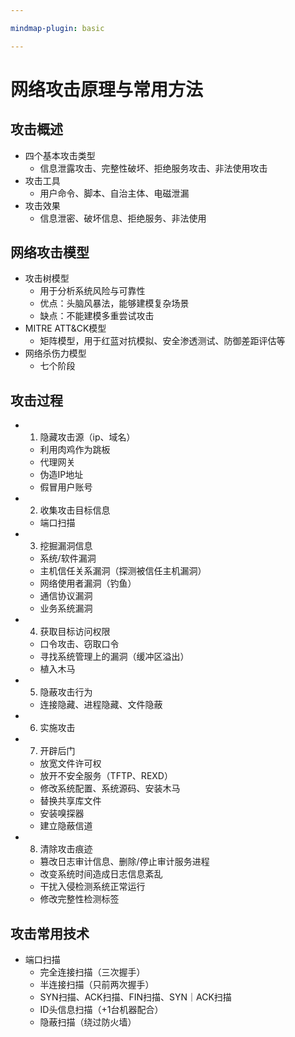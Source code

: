 ```yaml
---

mindmap-plugin: basic

---
```


# 网络攻击原理与常用方法

## 攻击概述
- 四个基本攻击类型
   - 信息泄露攻击、完整性破坏、拒绝服务攻击、非法使用攻击
- 攻击工具
   - 用户命令、脚本、自治主体、电磁泄漏
- 攻击效果
   - 信息泄密、破坏信息、拒绝服务、非法使用

## 网络攻击模型
- 攻击树模型
   - 用于分析系统风险与可靠性
   - 优点：头脑风暴法，能够建模复杂场景
   - 缺点：不能建模多重尝试攻击
- MITRE ATT&CK模型
   - 矩阵模型，用于红蓝对抗模拟、安全渗透测试、防御差距评估等
- 网络杀伤力模型
   - 七个阶段

## 攻击过程
- 1. 隐藏攻击源（ip、域名）
   - 利用肉鸡作为跳板
   - 代理网关
   - 伪造IP地址
   - 假冒用户账号
- 2. 收集攻击目标信息
   - 端口扫描
- 3. 挖掘漏洞信息
   - 系统/软件漏洞
   - 主机信任关系漏洞（探测被信任主机漏洞）
   - 网络使用者漏洞（钓鱼）
   - 通信协议漏洞
   - 业务系统漏洞
- 4. 获取目标访问权限
   - 口令攻击、窃取口令
   - 寻找系统管理上的漏洞（缓冲区溢出）
   - 植入木马
- 5. 隐蔽攻击行为
   - 连接隐藏、进程隐藏、文件隐蔽
- 6. 实施攻击
- 7. 开辟后门
   - 放宽文件许可权
   - 放开不安全服务（TFTP、REXD）
   - 修改系统配置、系统源码、安装木马
   - 替换共享库文件
   - 安装嗅探器
   - 建立隐蔽信道
- 8. 清除攻击痕迹
   - 篡改日志审计信息、删除/停止审计服务进程
   - 改变系统时间造成日志信息紊乱
   - 干扰入侵检测系统正常运行
   - 修改完整性检测标签

## 攻击常用技术
- 端口扫描
   - 完全连接扫描（三次握手）
   - 半连接扫描（只前两次握手）
   - SYN扫描、ACK扫描、FIN扫描、SYN｜ACK扫描
   - ID头信息扫描（+1台机器配合）
   - 隐蔽扫描（绕过防火墙）